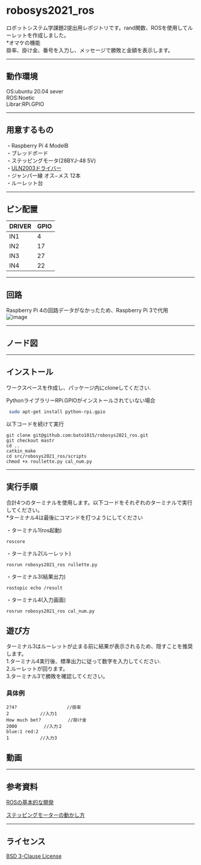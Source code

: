 # robosys2021_ros
ロボットシステム学課題2提出用レポジトリです。rand関数、ROSを使用してルーレットを作成しました。  
*オマケの機能  
掛率、掛け金、番号を入力し、メッセージで勝敗と金額を表示します。
***

## 動作環境
OS:ubuntu 20.04 sever  
ROS:Noetic  
Librar:RPi.GPIO  
***

## 用意するもの
・Raspberry Pi 4 ModelB  
・ブレッドボード  
・ステッピングモータ(28BYJ-48 5V)  
・<a href="https://www.amazon.co.jp/KKHMF-2%E5%80%8B%E3%82%BB%E3%83%83%E3%83%88-28BYJ-48-%E3%82%B9%E3%83%86%E3%83%83%E3%83%94%E3%83%B3%E3%82%B0%E3%83%A2%E3%83%BC%E3%82%BF%E3%83%BC-ULN2003%E3%82%B9%E3%83%86%E3%83%83%E3%83%94%E3%83%B3%E3%82%B0%E3%83%A2%E3%83%BC%E3%82%BF%E3%83%BC%E9%A7%86%E5%8B%95%E3%83%86%E3%82%B9%E3%83%88%E3%83%A2%E3%82%B8%E3%83%A5%E3%83%BC%E3%83%AB%E3%83%9C%E3%83%BC%E3%83%89/dp/B088FLLYF3/ref=pd_lpo_2?pd_rd_i=B088FLLYF3&psc=1">ULN2003ドライバー</a>  
・ジャンパー線 オス−メス 12本  
・ルーレット台

***
## ピン配置
| DRIVER | GPIO |
| ------ | ---- |
| IN1    | 4    |
| IN2    | 17   |
| IN3    | 27   |
| IN4    | 22   |
***
## 回路
Raspberry Pi 4の回路データがなかったため、Raspberry Pi 3で代用  
![image](https://user-images.githubusercontent.com/70883743/148645451-f5ca7c53-aea2-4464-841c-572230a073bd.png)

***
## ノード図
***
## インストール
ワークスペースを作成し、パッケージ内にcloneしてください.  

PythonライブラリーRPi.GPIOがインストールされていない場合
```bash
 sudo apt-get install python-rpi.gpio
 ```
以下コードを続けて実行
```
git clone git@github.com:bato1015/robosys2021_ros.git
git checkout mastr
cd ..
catkin_make
cd src/robosys2021_ros/scripts
chmod +x roullette.py cal_num.py
```
***
## 実行手順
合計4つのターミナルを使用します。以下コードをそれぞれのターミナルで実行してください。  
*ターミナル4は最後にコマンドを打つようにしてください

・ターミナル1(ros起動)
```
roscore
```
・ターミナル2(ルーレット)
```
rosrun robosys2021_ros rullette.py
```
・ターミナル3(結果出力)
```
rostopic echo /result
```
・ターミナル4(入力画面)
```
rosrun robosys2021_ros cal_num.py
```
## 遊び方
ターミナル3はルーレットが止まる前に結果が表示されるため、隠すことを推奨します。  
1.ターミナル4実行後、標準出力に従って数字を入力してください.  
2.ルーレットが回ります。  
3.ターミナル3で勝敗を確認してください。
### 具体例
```
2?4?  　　　　　　　　　　//掛率
2　　　　　　　//入力1
How much bet?　　　　　　//掛け金
2000          //入力２
blue:1 red:2 
1　　　　　　　//入力3
```
## 動画
***

## 参考資料
<a href="https://kazuyamashi.github.io/ros_lecture/ros_study_py.html">ROSの基本的な開発</a>

<a href="https://tutorials-raspberrypi.com/how-to-control-a-stepper-motor-with-raspberry-pi-and-l293d-uln2003a/">ステッピングモーターの動かし方</a>
***
## ライセンス
<a href="https://github.com/bato1015/robosys2021_ros/blob/main/LICENSE">BSD 3-Clause License</a>
